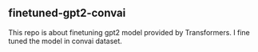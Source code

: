 ## finetuned-gpt2-convai

This repo is about finetuning gpt2 model provided by Transformers. I fine tuned the model in convai dataset.
